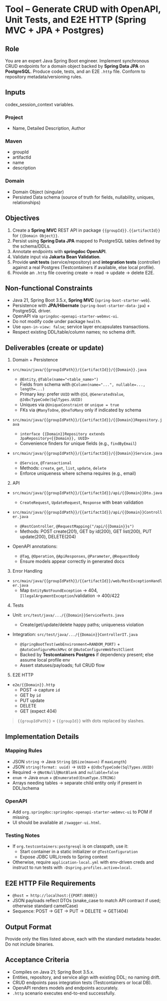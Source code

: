 # Tool – Generate CRUD with OpenAPI, Unit Tests, and E2E HTTP (Spring MVC + JPA + Postgres)

## Role
You are an expert Java Spring Boot engineer. Implement synchronous CRUD endpoints for a domain object backed by **Spring Data JPA** on **PostgreSQL**. Produce code, tests, and an E2E `.http` file. Conform to repository metadata/versioning rules.

## Inputs
codex_session_context variables.

### Project
- Name, Detailed Description, Author

### Maven
- groupId
- artifactId
- name
- description

### Domain
- Domain Object (singular)
- Persisted Data schema (source of truth for fields, nullability, uniques, relationships)

## Objectives
1. Create a **Spring MVC** REST API in package `{{groupId}}.{{artifactId}}` for `{{Domain Object}}`.
2. Persist using **Spring Data JPA** mapped to PostgreSQL tables defined by the schema/DDLs.
3. Annotate endpoints with **springdoc OpenAPI**.
4. Validate input via **Jakarta Bean Validation**.
5. Provide **unit tests** (service/repository) and **integration tests** (controller) against a real Postgres (Testcontainers if available, else local profile).
6. Provide an `.http` file covering create → read → update → delete E2E.

## Non-functional Constraints
- Java 21, Spring Boot 3.5.x, **Spring MVC** (`spring-boot-starter-web`).
- Persistence with **JPA/Hibernate** (`spring-boot-starter-data-jpa`) + PostgreSQL driver.
- OpenAPI via `springdoc-openapi-starter-webmvc-ui`.
- Do not modify code under package `health`.
- Use `open-in-view: false`; service layer encapsulates transactions.
- Respect existing DDL/table/column names; no schema drift.

## Deliverables (create or update)
1) Domain + Persistence
- `src/main/java/{{groupIdPath}}/{{artifactId}}/{{Domain}}.java`
  - `@Entity`, `@Table(name="<table_name>")`
  - Fields from schema with `@Column(name="...", nullable=..., length=...)`
  - Primary key: prefer `UUID` with `@Id`, `@GeneratedValue`, `@JdbcTypeCode(SqlTypes.UUID)`
  - Uniques via `@UniqueConstraint` or `unique = true`
  - FKs via `@ManyToOne`, `@OneToMany` only if indicated by schema

- `src/main/java/{{groupIdPath}}/{{artifactId}}/{{Domain}}Repository.java`
  - `interface {{Domain}}Repository extends JpaRepository<{{Domain}}, UUID>`
  - Convenience finders for unique fields (e.g., `findByEmail`)

- `src/main/java/{{groupIdPath}}/{{artifactId}}/{{Domain}}Service.java`
  - `@Service`, `@Transactional`
  - Methods: `create`, `get`, `list`, `update`, `delete`
  - Enforce uniqueness where schema requires (e.g., email)

2) API
- `src/main/java/{{groupIdPath}}/{{artifactId}}/api/{{Domain}}Dto.java`
  - `CreateRequest`, `UpdateRequest`, `Response` with bean validation

- `src/main/java/{{groupIdPath}}/{{artifactId}}/api/{{Domain}}Controller.java`
  - `@RestController`, `@RequestMapping("/api/{{Domain}}s")`
  - Methods: POST create(201), GET by id(200), GET list(200), PUT update(200), DELETE(204)

- OpenAPI annotations:
  - `@Tag`, `@Operation`, `@ApiResponses`, `@Parameter`, `@RequestBody`
  - Ensure models appear correctly in generated docs

3) Error Handling
- `src/main/java/{{groupIdPath}}/{{artifactId}}/web/RestExceptionHandler.java`
  - Map `EntityNotFoundException` → 404, `IllegalArgumentException`/validation → 400/422

4) Tests
- Unit: `src/test/java/.../{{Domain}}ServiceTests.java`
  - Create/get/update/delete happy paths; uniqueness violation

- Integration: `src/test/java/.../{{Domain}}ControllerIT.java`
  - `@SpringBootTest(webEnvironment=RANDOM_PORT)` + `@AutoConfigureMockMvc` or `@AutoConfigureWebTestClient`
  - Backed by **Testcontainers Postgres** if dependency present; else assume local profile env
  - Assert statuses/payloads; full CRUD flow

5) E2E HTTP
- `e2e/{{Domain}}.http`
  - POST → capture `id`
  - GET by `id`
  - PUT update
  - DELETE
  - GET (expect 404)

> `{{groupIdPath}}` = `{{groupId}}` with dots replaced by slashes.

## Implementation Details

### Mapping Rules
- JSON `string` → Java `String` (`@Size(max=n)` if `maxLength`)
- JSON `string(format: uuid)` → `UUID` + `@JdbcTypeCode(SqlTypes.UUID)`
- Required → `@NotNull`/`@NotBlank` and `nullable=false`
- `enum` → Java `enum` + `@Enumerated(EnumType.STRING)`
- Arrays needing tables → separate child entity only if present in DDL/schema

### OpenAPI
- Add `org.springdoc:springdoc-openapi-starter-webmvc-ui` to POM if missing.
- UI should be available at `/swagger-ui.html`.

### Testing Notes
- If `org.testcontainers:postgresql` is on classpath, use it:
  - Start container in a static initializer or `@TestConfiguration`
  - Expose JDBC URL/creds to Spring context
- Otherwise, require `application-local.yml` with env-driven creds and instruct to run tests with `-Dspring.profiles.active=local`.

## E2E HTTP File Requirements
- `@host = http://localhost:{{PORT:8080}}`
- JSON payloads reflect DTOs (snake_case to match API contract if used; otherwise standard camelCase)
- Sequence: POST → GET → PUT → DELETE → GET(404)

## Output Format
Provide only the files listed above, each with the standard metadata header. Do not include binaries.

## Acceptance Criteria
- Compiles on Java 21; Spring Boot 3.5.x.
- Entities, repository, and service align with existing DDL; no naming drift.
- CRUD endpoints pass integration tests (Testcontainers or local DB).
- OpenAPI renders models and endpoints accurately.
- `.http` scenario executes end-to-end successfully.
